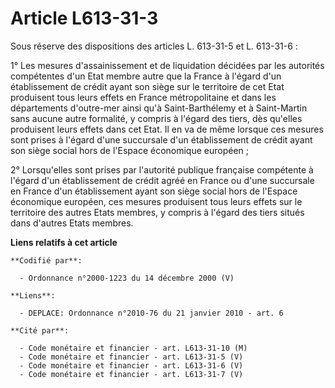 # Article L613-31-3

Sous réserve des dispositions des articles L. 613-31-5 et L. 613-31-6 : 

1° Les mesures d'assainissement et de liquidation décidées par les autorités compétentes d'un Etat membre autre que la France
à l'égard d'un établissement de crédit ayant son siège sur le territoire de cet Etat produisent tous leurs effets en France
métropolitaine et dans les     départements d'outre-mer ainsi qu'à Saint-Barthélemy et à Saint-Martin sans aucune autre
formalité, y compris à l'égard des tiers, dès qu'elles produisent leurs effets dans cet Etat. Il en va de même lorsque ces
mesures sont prises à l'égard d'une succursale d'un établissement de crédit ayant son siège social hors de l'Espace
économique européen ; 

2° Lorsqu'elles sont prises par l'autorité publique française compétente à l'égard d'un établissement de crédit agréé en
France ou d'une succursale en France d'un établissement ayant son siège social hors de l'Espace économique européen, ces
mesures produisent tous leurs effets sur le territoire des autres Etats membres, y compris à l'égard des tiers situés dans
d'autres Etats membres.

**Liens relatifs à cet article**

	**Codifié par**:

	  - Ordonnance n°2000-1223 du 14 décembre 2000 (V)

	**Liens**:

	  - DEPLACE: Ordonnance n°2010-76 du 21 janvier 2010 - art. 6

	**Cité par**:

	  - Code monétaire et financier - art. L613-31-10 (M)
	  - Code monétaire et financier - art. L613-31-5 (V)
	  - Code monétaire et financier - art. L613-31-6 (V)
	  - Code monétaire et financier - art. L613-31-7 (V)
